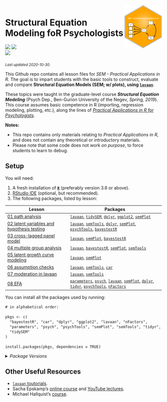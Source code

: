 
<img src='logo/Hex.png' align="right" height="139" />

# Structural Equation Modeling foR Psychologists

[![](https://img.shields.io/badge/Open%20Educational%20Resources-Compatable-brightgreen)](https://creativecommons.org/about/program-areas/education-oer/)
[![](https://img.shields.io/badge/CC-BY--NC%204.0-lightgray)](http://creativecommons.org/licenses/by-nc/4.0/)  
[![](https://img.shields.io/badge/Language-R-blue)](http://cran.r-project.org/)

<sub>*Last updated 2020-10-30.*</sub>

This Github repo contains all lesson files for *SEM - Practical
Applications in R*. The goal is to impart students with the basic tools
to construct, evaluate and compare **Structural Equation Models (SEM; w/
plots), using [`lavaan`](http://lavaan.ugent.be/)**.

These topics were taught in the graduate-level course ***Structural
Equation Modeling*** (Psych Dep., Ben-Gurion University of the Negev,
*Spring, 2019*). This course assumes basic competence in R (importing,
regression modeling, plotting, etc.), along the lines of [*Practical
Applications in R for
Psychologists*](https://github.com/mattansb/Practical-Applications-in-R-for-Psychologists).

**Notes:**

  - This repo contains only materials relating to *Practical
    Applications in R*, and does not contain any theoretical or
    introductory materials.  
  - Please note that some code does not work *on purpose*, to force
    students to learn to debug.

## Setup

You will need:

1.  A fresh installation of [**`R`**](https://cran.r-project.org/)
    (preferably version 3.6 or above).
2.  [RStudio IDE](https://www.rstudio.com/products/rstudio/download/)
    (optional, but recommended).
3.  The following packages, listed by lesson:

| Lesson                                                                                              | Packages                                                                                                                                                                                                                                                                                                                                                                                                                                                               |
| --------------------------------------------------------------------------------------------------- | ---------------------------------------------------------------------------------------------------------------------------------------------------------------------------------------------------------------------------------------------------------------------------------------------------------------------------------------------------------------------------------------------------------------------------------------------------------------------- |
| [01 path analysis](/01%20path%20analysis)                                                           | [`lavaan`](https://CRAN.R-project.org/package=lavaan), [`tidySEM`](https://CRAN.R-project.org/package=tidySEM), [`dplyr`](https://CRAN.R-project.org/package=dplyr), [`ggplot2`](https://CRAN.R-project.org/package=ggplot2), [`semPlot`](https://CRAN.R-project.org/package=semPlot)                                                                                                                                                                                  |
| [02 latent variables and hypothesis testing](/02%20latent%20variables%20and%20hypothesis%20testing) | [`lavaan`](https://CRAN.R-project.org/package=lavaan), [`semTools`](https://CRAN.R-project.org/package=semTools), [`dplyr`](https://CRAN.R-project.org/package=dplyr), [`semPlot`](https://CRAN.R-project.org/package=semPlot), [`psychTools`](https://CRAN.R-project.org/package=psychTools), [`bayestestR`](https://CRAN.R-project.org/package=bayestestR)                                                                                                           |
| [03 cross-lagged panel model](/03%20cross-lagged%20panel%20model)                                   | [`lavaan`](https://CRAN.R-project.org/package=lavaan), [`semPlot`](https://CRAN.R-project.org/package=semPlot), [`bayestestR`](https://CRAN.R-project.org/package=bayestestR)                                                                                                                                                                                                                                                                                          |
| [04 multiple group analysis](/04%20multiple%20group%20analysis)                                     | [`lavaan`](https://CRAN.R-project.org/package=lavaan), [`bayestestR`](https://CRAN.R-project.org/package=bayestestR), [`semPlot`](https://CRAN.R-project.org/package=semPlot), [`semTools`](https://CRAN.R-project.org/package=semTools)                                                                                                                                                                                                                               |
| [05 latent growth curve modeling](/05%20latent%20growth%20curve%20modeling)                         | [`lavaan`](https://CRAN.R-project.org/package=lavaan), [`semPlot`](https://CRAN.R-project.org/package=semPlot)                                                                                                                                                                                                                                                                                                                                                         |
| [06 assumption checks](/06%20assumption%20checks)                                                   | [`lavaan`](https://CRAN.R-project.org/package=lavaan), [`semTools`](https://CRAN.R-project.org/package=semTools), [`car`](https://CRAN.R-project.org/package=car)                                                                                                                                                                                                                                                                                                      |
| [07 moderation in lavaan](/07%20moderation%20in%20lavaan)                                           | [`lavaan`](https://CRAN.R-project.org/package=lavaan), [`semTools`](https://CRAN.R-project.org/package=semTools)                                                                                                                                                                                                                                                                                                                                                       |
| [08 EFA](/08%20EFA)                                                                                 | [`parameters`](https://CRAN.R-project.org/package=parameters), [`psych`](https://CRAN.R-project.org/package=psych), [`lavaan`](https://CRAN.R-project.org/package=lavaan), [`semPlot`](https://CRAN.R-project.org/package=semPlot), [`dplyr`](https://CRAN.R-project.org/package=dplyr), [`tidyr`](https://CRAN.R-project.org/package=tidyr), [`psychTools`](https://CRAN.R-project.org/package=psychTools), [`nFactors`](https://CRAN.R-project.org/package=nFactors) |

You can install all the packages used by running:

    # in alphabetical order:

    pkgs <- c(
      "bayestestR", "car", "dplyr", "ggplot2", "lavaan", "nFactors",
      "parameters", "psych", "psychTools", "semPlot", "semTools", "tidyr",
      "tidySEM"
    )

    install.packages(pkgs, dependencies = TRUE)

<details>

<summary><i>Package Versions</i></summary> The package versions used
here:

  - `bayestestR` 0.7.5 (*CRAN*)
  - `car` 3.0-10 (*CRAN*)
  - `dplyr` 1.0.2 (*CRAN*)
  - `ggplot2` 3.3.2 (*CRAN*)
  - `lavaan` 0.6-7 (*CRAN*)
  - `nFactors` 2.4.1 (*CRAN*)
  - `parameters` 0.9.0 (*CRAN*)
  - `psych` 2.0.9 (*CRAN*)
  - `psychTools` 2.0.8 (*CRAN*)
  - `semPlot` 1.1.2 (*CRAN*)
  - `semTools` 0.5-3 (*CRAN*)
  - `tidyr` 1.1.2 (*CRAN*)
  - `tidySEM` 0.1.3 (*CRAN*)

</details>

## Other Useful Resources

  - [`lavaan` toutorials](http://lavaan.ugent.be/tutorial/index.html).  
  - Sacha Epskamp’s [online course](http://sachaepskamp.com/SEM2020) and
    [YouTube
    lectures](https://www.youtube.com/playlist?list=PLliBbGBc5nn3m8bXQ4CmOep3UmQ_5tVlC).  
  - Michael Hallquist’s
    [course](https://psu-psychology.github.io/psy-597-SEM/).
